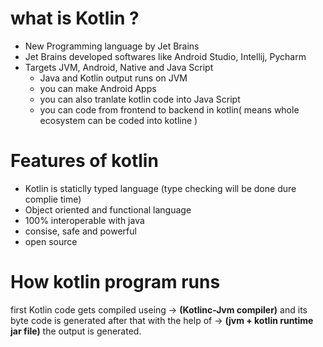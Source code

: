 # what is Kotlin ?
* New Programming language by Jet Brains
* Jet Brains developed softwares like Android Studio, Intellij, Pycharm
* Targets JVM, Android, Native and Java Script
  * Java and Kotlin output runs on JVM
  *  you can make Android Apps
  *  you can also tranlate kotlin code into Java Script
  *  you can code from frontend to backend in kotlin( means whole ecosystem can be coded into kotline )
    
# Features of kotlin
* Kotlin is staticlly typed language (type checking will be done dure complie time)
* Object oriented and functional language 
* 100% interoperable with java
* consise, safe and powerful
* open source

# How kotlin program runs 
first Kotlin code gets compiled useing -> **(Kotlinc-Jvm compiler)** and its byte code is generated after that with the help of -> **(jvm + kotlin runtime jar file)** the output is generated.  
